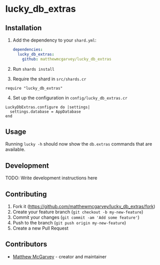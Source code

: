 # lucky_db_extras

## Installation

1. Add the dependency to your `shard.yml`:

   ```yaml
   dependencies:
     lucky_db_extras:
       github: matthewmcgarvey/lucky_db_extras
   ```

2. Run `shards install`
3. Require the shard in `src/shards.cr`

  ```crystal
  require "lucky_db_extras"
  ```

4. Set up the configuration in `config/lucky_db_extras.cr`

  ```crystal
  LuckyDbExtras.configure do |settings|
    settings.database = AppDatabase
  end
  ```

## Usage

Running `lucky -h` should now show the `db.extras` commands that are available.

## Development

TODO: Write development instructions here

## Contributing

1. Fork it (<https://github.com/matthewmcgarvey/lucky_db_extras/fork>)
2. Create your feature branch (`git checkout -b my-new-feature`)
3. Commit your changes (`git commit -am 'Add some feature'`)
4. Push to the branch (`git push origin my-new-feature`)
5. Create a new Pull Request

## Contributors

- [Matthew McGarvey](https://github.com/matthewmcgarvey) - creator and maintainer
